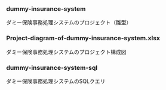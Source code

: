 ### dummy-insurance-system
ダミー保険事務処理システムのプロジェクト（雛型）

### Project-diagram-of-dummy-insurance-system.xlsx
ダミー保険事務処理システムのプロジェクト構成図

### dummy-insurance-system-sql
ダミー保険事務処理システムのSQLクエリ

